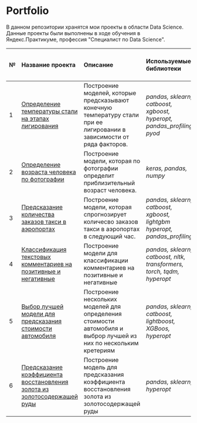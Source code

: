 # Portfolio
В данном репозитории хранятся мои проекты в области Data Science. Данные проекты были выполнены в ходе обучения в Яндекс.Практикуме, профессия "Специалист по Data Science".

| № | Название проекта | Описание | Используемые библиотеки | Целевая метрика | Метрика на валидационной выборке | Метрика на тестовой выборке |
| :---------------------- | :---------------------- | :---------------------- | :---------------------- | :---------------------- | :---------------------- | :---------------------- |
| 1 | [Определение температуры стали на этапах лигирования](https://github.com/SergeyPresnyakov/Portfolio/tree/master/Предсказание%20конечной%20температуры%20стали) | Построение моделей, которые предсказывают конечную температуру стали при ее лигировании в зависимости от ряда факторов.| *pandas, sklearn, catboost, xgboost, hyperopt, pandas_profiling, pyod* | MAE < 6 | MAE_val = 5.52 |  MAE_test = 5.8 |
| 2 | [Определение возраста человека по фотографии](https://github.com/SergeyPresnyakov/Portfolio/tree/master/Определение%20возраста%20человека%20по%20фотографии) | Построение модели,  которая по фотографии определит приблизительный возраст человека.| *keras, pandas, numpy* | MAE <= 8 | MAE_val = 6,21 |  MAE_test = 6,63 |
| 3 | [Предсказание количества заказов такси в аэропортах](https://github.com/SergeyPresnyakov/Portfolio/tree/master/Предсказание%20количесва%20заказов%20такси%20в%20аэропортах) | Построение модели,  которая спрогнозирует количесво заказов такси в аэропортах в следующий час.| *pandas, sklearn, catboost, xgboost, lightgbm hyperopt, pandas_profiling* | RMSE <= 48 | RMSE_val = 0.006 |  RMSE_test = 43 |
| 4 | [Классификация текстовых комментариев на позитивные и негативные](https://github.com/SergeyPresnyakov/Portfolio/tree/master/Классификация%20текстовых%20комментариев%20на%20позитивные%20и%20негативные) | Построение модели для классификации комментариев на позитивные и негативные | *pandas, sklearn, catboost, nltk, transformers, torch, tqdm, hyperopt* | F1 >= 0.75 |   |   F1 = 0.78 |
| 5 | [Выбор лучшей модели для предсказания стоимости автомобиля](https://github.com/SergeyPresnyakov/Portfolio/tree/master/Выбор%20лучшей%20модели%20для%20предсказания%20стоимости%20автомобиля%20Данные) | Построение нескольких моделей для определения стоимости автомобиля и выброр лучшей из них по нескольким кретериям | *pandas, sklearn, catboost, lightboost, XGBoos, hyperopt*| RMSE | RMSE_val = 1715|  RMSE_test = 1753 |
| 6 | [Предсказание коэффициента восстановления золота из золотосодержащей руды](https://github.com/SergeyPresnyakov/Portfolio/tree/master/Предсказание%20коэффициента%20восстановления%20золота%20из%20золотосодержащей%20руды) | Построение модель для предсказания коэффициента восстановления золота из золотосодержащей руды | *pandas, sklearn, hyperopt*| | sMAPE = 5.69  | sMAPE = 7.95 |
